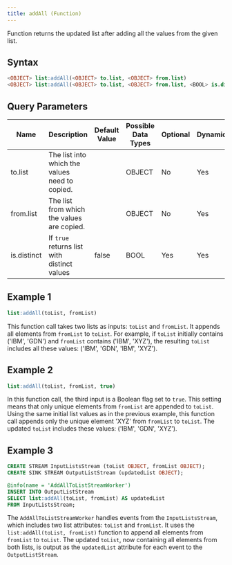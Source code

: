 ```yaml
---
title: addAll (Function)
---
```


Function returns the updated list after adding all the values from the given list.

## Syntax

```sql
<OBJECT> list:addAll(<OBJECT> to.list, <OBJECT> from.list)
<OBJECT> list:addAll(<OBJECT> to.list, <OBJECT> from.list, <BOOL> is.distinct)
```

## Query Parameters

| Name     | Description     | Default Value | Possible Data Types | Optional | Dynamic |
|----------|-----------------|---------------|---------------------|----------|---------|
| to.list     | The list into which the values need to copied. |               | OBJECT     | No       | Yes     |
| from.list   | The list from which the values are copied.     |               | OBJECT   | No       | Yes     |
| is.distinct | If `true` returns list with distinct values    | false         | BOOL     | Yes      | Yes     |

## Example 1

```sql
list:addAll(toList, fromList)
```

This function call takes two lists as inputs: `toList` and `fromList`. It appends all elements from `fromList` to `toList`. For example, if `toList` initially contains ('IBM', 'GDN') and `fromList` contains ('IBM', 'XYZ'), the resulting `toList` includes all these values: ('IBM', 'GDN', 'IBM', 'XYZ').

## Example 2

```sql
list:addAll(toList, fromList, true)
```

In this function call, the third input is a Boolean flag set to `true`. This setting means that only unique elements from `fromList` are appended to `toList`. Using the same initial list values as in the previous example, this function call appends only the unique element 'XYZ' from `fromList` to `toList`. The updated `toList` includes these values: ('IBM', 'GDN', 'XYZ').

## Example 3

```sql
CREATE STREAM InputListsStream (toList OBJECT, fromList OBJECT);
CREATE SINK STREAM OutputListStream (updatedList OBJECT);

@info(name = 'AddAllToListStreamWorker')
INSERT INTO OutputListStream
SELECT list:addAll(toList, fromList) AS updatedList
FROM InputListsStream;
```

The `AddAllToListStreamWorker` handles events from the `InputListsStream`, which includes two list attributes: `toList` and `fromList`. It uses the `list:addAll(toList, fromList)` function to append all elements from `fromList` to `toList`. The updated `toList`, now containing all elements from both lists, is output as the `updatedList` attribute for each event to the `OutputListStream`.
